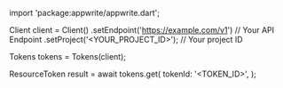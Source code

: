 import 'package:appwrite/appwrite.dart';

Client client = Client()
    .setEndpoint('https://example.com/v1') // Your API Endpoint
    .setProject('<YOUR_PROJECT_ID>'); // Your project ID

Tokens tokens = Tokens(client);

ResourceToken result = await tokens.get(
    tokenId: '<TOKEN_ID>',
);
